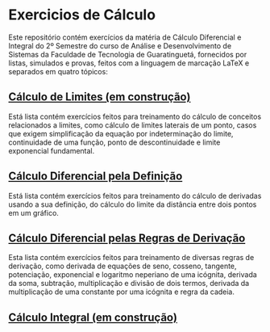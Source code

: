 # Exercicios de Cálculo
Este repositório contém exercícios da matéria de Cálculo Diferencial e Integral do 2º Semestre do curso de Análise e Desenvolvimento de Sistemas da Faculdade de Tecnologia de Guaratinguetá, fornecidos por listas, simulados e provas, feitos com a linguagem de marcação LaTeX e separados em quatro tópicos:
## [Cálculo de Limites (em construção)](ExercíciosLimites)
Está lista contém exercícios feitos para treinamento do cálculo de conceitos relacionados a limites, como cálculo de limites laterais de um ponto, casos que exigem simplificação da equação por indeterminação do limite, continuidade de uma função, ponto de descontinuidade e limite exponencial fundamental.
## [Cálculo Diferencial pela Definição](ExercíciosLista2)
Está lista contém exercícios feitos para treinamento do cálculo de derivadas usando a sua definição, do cálculo do limite da distância entre dois pontos em um gráfico.
## [Cálculo Diferencial pelas Regras de Derivação](ExercíciosLista3)
Esta lista contém exercícios feitos para treinamento de diversas regras de derivação, como derivada de equações de seno, cosseno, tangente, potenciação, exponencial e logaritmo neperiano de uma icógnita, derivada da soma, subtração, multiplicação e divisão de dois termos, derivada da multiplicação de uma constante por uma icógnita e regra da cadeia.
## [Cálculo Integral (em construção)](ExerciciosIntegrais)
